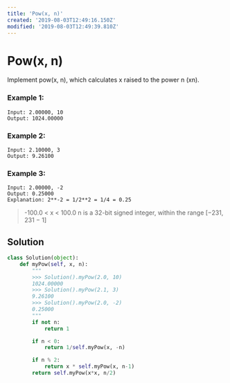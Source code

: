 ```yaml
---
title: 'Pow(x, n)'
created: '2019-08-03T12:49:16.150Z'
modified: '2019-08-03T12:49:39.810Z'
---
```


# Pow(x, n)

Implement pow(x, n), which calculates x raised to the power n (xn).

### Example 1:


```
Input: 2.00000, 10
Output: 1024.00000
```

### Example 2:

```
Input: 2.10000, 3
Output: 9.26100
```

### Example 3:


```
Input: 2.00000, -2
Output: 0.25000
Explanation: 2**-2 = 1/2**2 = 1/4 = 0.25
```


> -100.0 < x < 100.0
> n is a 32-bit signed integer, within the range [−231, 231 − 1]


## Solution


```python
class Solution(object):
    def myPow(self, x, n):
        """
        >>> Solution().myPow(2.0, 10)
        1024.00000
        >>> Solution().myPow(2.1, 3)
        9.26100
        >>> Solution().myPow(2.0, -2)
        0.25000
        """
        if not n:
            return 1

        if n < 0:
            return 1/self.myPow(x, -n)

        if n % 2:
            return x * self.myPow(x, n-1)
        return self.myPow(x*x, n/2)
```
